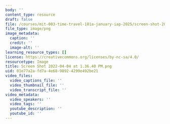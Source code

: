 ```yaml
---
body: ''
content_type: resource
draft: false
file: /courses/mit-003-time-travel-101a-january-iap-2025/screen-shot-2022-04-04-at-13640-pm.png
file_type: image/png
image_metadata:
  caption: ''
  credit: ''
  image-alt: ''
learning_resource_types: []
license: https://creativecommons.org/licenses/by-nc-sa/4.0/
resourcetype: Image
title: Screen Shot 2022-04-04 at 1.36.40 PM.png
uid: 01e77a2a-fd7a-4e68-9892-4299e492be21
video_files:
  video_captions_file: ''
  video_thumbnail_file: ''
  video_transcript_file: ''
video_metadata:
  video_speakers: ''
  video_tags: ''
  youtube_description: ''
  youtube_id: ''
---
```

